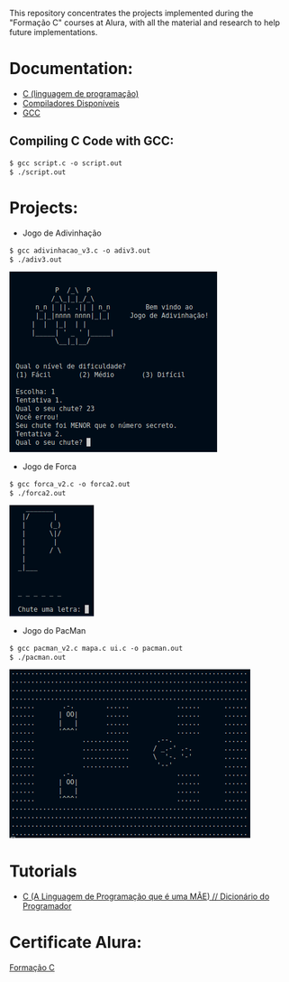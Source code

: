 This repository concentrates the projects implemented during the "Formação C" courses at Alura, with all the material and research to help future implementations.

# Documentation:
- [C (linguagem de programação)](https://pt.wikipedia.org/wiki/C_(linguagem_de_programa%C3%A7%C3%A3o))
- [Compiladores Disponíveis](https://pt.wikipedia.org/wiki/Categoria:Compiladores_C)
- [GCC](http://gcc.gnu.org/)

## Compiling C Code with GCC:
```
$ gcc script.c -o script.out
$ ./script.out

```
# Projects:
- Jogo de Adivinhação 
```
$ gcc adivinhacao_v3.c -o adiv3.out
$ ./adiv3.out

```
![Adivinhação](img/adivinhacao.png)

- Jogo de Forca
```
$ gcc forca_v2.c -o forca2.out
$ ./forca2.out

```
![Forca](img/forca2.png)

- Jogo do PacMan
```
$ gcc pacman_v2.c mapa.c ui.c -o pacman.out
$ ./pacman.out

```
![PacMan](img/pacman2.png)

# Tutorials
- [C (A Linguagem de Programação que é uma MÃE) // Dicionário do Programador](https://www.youtube.com/watch?v=6mUCcsnCn08&t=136s&ab_channel=C%C3%B3digoFonteTV)

# Certificate Alura:
[Formação C](https://cursos.alura.com.br/degree/certificate/3090eee1-d4a9-4b2f-8bfe-4c5c33875a0f)